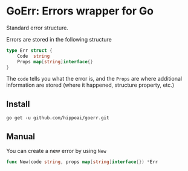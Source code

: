 # GoErr: Errors wrapper for Go

Standard error structure.

Errors are stored in the following structure
```go
type Err struct {
	Code  string
	Props map[string]interface{}
}
```

The `code` tells you what the error is, and the `Props` are where additional information are stored (where it happened, structure property, etc.)


## Install

`go get -u github.com/hippoai/goerr.git`

## Manual


You can create a new error by using `New`

```go
func New(code string, props map[string]interface{}) *Err
```
